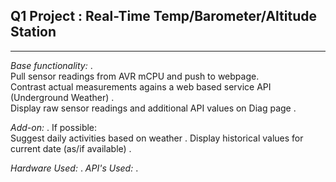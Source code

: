 ## Q1 Project : Real-Time Temp/Barometer/Altitude Station
***
_Base functionality:_ .  
Pull sensor readings from AVR mCPU and push to webpage.   
Contrast actual measurements agains a web based service API (Underground Weather) .  
Display raw sensor readings and additional API values on Diag page . 

_Add-on:_ . 
If possible:     
Suggest daily activities based on weather . 
Display historical values for current date (as/if available) . 

_Hardware Used:_ . 
_API's Used:_ . 

